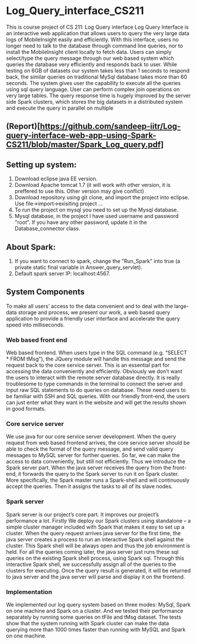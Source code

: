 # Log_Query_interface_CS211
This is course project of CS 211: Log Query interface
Log Query Interface is an interactive web application that allows users to query the very large data logs of MobileInsight easily and efficiently. With this interface, users no longer need to talk to the database through command line queries, nor to install the MobileInsight client locally to fetch data. Users can simply select/type the query message through our web based system which queries the database very efficiently and responds back to user. While testing on 6GB of datasets our system takes less than 1 seconds to respond back, the similar queries on traditional MySql database takes more than 60 seconds. The system gives user the capability to execute all the queries using sql query language. User can perform complex join operations on very large tables. The query response time is hugely improved by the server side Spark clusters, which stores the big datasets in a distributed system and execute the query in parallel on multiple 

## (Report)[https://github.com/sandeep-iitr/Log-query-interface-web-app-using-Spark-CS211/blob/master/Spark_Log_query.pdf]

## Setting up system:
1) Download eclipse java EE version. <br>
2) Download Apache tomcat 1.7 (it will work with other version, it is preffered to use this. Other version may give conflict)<br>
3) Download repository using git clone, and import the project into eclipse. Use file->import->exisiting project ...<br>
4) To run the project on mysql you need to set up the Mysql database.<br>
5) Mysql database, in the project I have used username and password "root". If you have any other password, update it in the Database_connector class.<br>

## About Spark:
1) If you want to connect to spark, change the "Run_Spark" into true (a private static final variable in Answer_query_servlet). <br>
2) Default spark server IP: localhost:4567. <br> 

## System Components

To make all users’ access to the data convenient and to deal with the large-data storage and process, we present our work, a web based query application to provide a friendly user interface and accelerate the query speed into milliseconds.

### Web based front end
Web based frontend. When users type in the SQL command (e.g. “SELECT * FROM tMsg”), the JQuery module will handle this message and send the request back to the core service server. This is an essential part for accessing the data conveniently and efficiently. Obviously we don’t want the users to interact with the remote server database directly. It is really troublesome to type commands in the terminal to connect the server and input raw SQL statements to do queries on database. These need users to be familiar with SSH and SQL queries. With our friendly front-end, the users can just enter what they want in the website and will get the results shown in good formats.

### Core service server
 We use java for our core service server development. When the query request from web based frontend arrives, the core service server should be able to check the format of the query message, and send valid query messages to MySQL server for  further queries. So far, we can make the access to data conveniently, but still not efficiently. Thus we introduce the Spark server part. When the java server receives the query from the front-end, it forwards the query to the Spark server to run it on Spark cluster. More specifically, the Spark master runs a Spark-shell and will continuously accept the queries. Then it assigns the tasks to all of its slave nodes.

### Spark server
Spark server is our project’s core part. It improves our project’s performance a lot. Firstly We deploy our Spark clusters using standalone – a simple cluster manager included with Spark that makes it easy to set up a cluster. When the query request arrives java server for the first time, the java server creates a process to run an interactive Spark shell against the cluster. This Spark shell will be always open and thus the job environment is held. For all the queries coming later, the java server just runs these sql queries on the existing Spark shell process, using Spark sql. Through this interactive Spark shell, we successfully assign all of the queries to the clusters for executing. Once the query result is generated, it will be returned to java server and the java server will  parse and display it on the frontend.

### Implementation
We implemented our log query system based on three modes: MySql, Spark on one machine and Spark on a cluster. And we tested their performance separately by running some queries on tFile and tMsg dataset. The tests show that the system running with Spark cluster can make the data querying more than 1000 times faster than running with MySQL and Spark on one machine.

